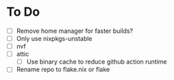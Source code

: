 # To Do

- [ ] Remove home manager for faster builds?
- [ ] Only use nixpkgs-unstable
- [ ] nvf
- [ ] attic
    - [ ] Use binary cache to reduce github action runtime
- [ ] Rename repo to flake.nix or flake
